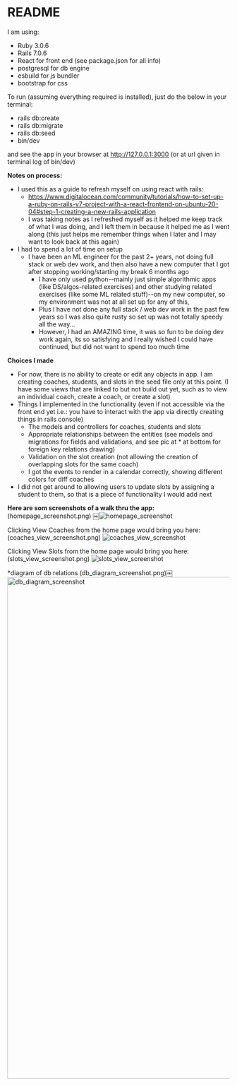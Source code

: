 # README

I am using:
- Ruby 3.0.6
- Rails 7.0.6
- React for front end (see package.json for all info)
- postgresql for db engine
- esbuild for js bundler
- bootstrap for css 

To run (assuming everything required is installed), just do the below in your terminal:
- rails db:create
- rails db:migrate
- rails db:seed
- bin/dev

  
and see the app in your browser at http://127.0.0.1:3000 (or at url given in terminal log of bin/dev)



**Notes on process:**
- I used this as a guide to refresh myself on using react with rails:
    - https://www.digitalocean.com/community/tutorials/how-to-set-up-a-ruby-on-rails-v7-project-with-a-react-frontend-on-ubuntu-20-04#step-1-creating-a-new-rails-application
    - I was taking notes as I refreshed myself as it helped me keep track of what I was doing, and I left them in because it helped me as I went along (this just helps me remember things when I later and I may want to look back at this again)
- I had to spend a lot of time on setup
    - I have been an ML engineer for the past 2+ years, not doing full stack or web dev work, and then also have a new computer that I got after stopping working/starting my break 6 months ago
        - I have only used python--mainly just simple algorithmic apps (like DS/algos-related exercises) and other studying related exercises (like some ML related stuff)--on my new computer, so my environment was not at all set up for any of this,
        - Plus I have not done any full stack / web dev work in the past few years so I was also quite rusty so set up was not totally speedy all the way...
        - However, I had an AMAZING time, it was so fun to be doing dev work again, its so satisfying and I really wished I could have continued, but did not want to spend too much time

**Choices I made**
- For now, there is no ability to create or edit any objects in app. I am creating coaches, students, and slots in the seed file only at this point. (I have some views that are linked to but not build out yet, such as to view an individual coach, create a coach, or create a slot) 
- Things I implemented in the functionality (even if not accessible via the front end yet i.e.: you have to interact with the app via directly creating things in rails console)
    - The models and controllers for coaches, students and slots 
    - Appropriate relationships between the entities (see models and migrations for fields and validations, and see pic at * at bottom for foreign key relations drawing)
    - Validation on the slot creation (not allowing the creation of overlapping slots for the same coach)
    - I got the events to render in a calendar correctly, showing different colors for diff coaches
- I did not get around to allowing users to update slots by assigning a student to them, so that is a piece of functionality I would add next


**Here are som screenshots of a walk thru the app:**
(homepage_screenshot.png)
￼![homepage_screenshot](https://github.com/beatrixbetsycarroll/rails_react_scheduler/assets/8547956/a1147fce-c269-4c5e-bbcc-4389d021ffe9)


Clicking View Coaches from the home page would bring you here:
(coaches_view_screenshot.png)
![coaches_view_screenshot](https://github.com/beatrixbetsycarroll/rails_react_scheduler/assets/8547956/2e2855e2-b7c3-4141-8b0a-2f52b467d95b)


Clicking View Slots from the home page would bring you here:
(slots_view_screenshot.png)
![slots_view_screenshot](https://github.com/beatrixbetsycarroll/rails_react_scheduler/assets/8547956/5573ac63-f26f-4311-a96c-b790378a864f)








*diagram of db relations
(db_diagram_screenshot.png)￼
<img width="1136" alt="db_diagram_screenshot" src="https://github.com/beatrixbetsycarroll/rails_react_scheduler/assets/8547956/59d5109e-9f8e-4cf7-9234-018f0685fb10">



